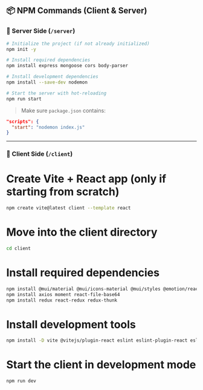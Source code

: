 ## 📦 NPM Commands (Client & Server)

### 🔧 Server Side (`/server`)

```bash
# Initialize the project (if not already initialized)
npm init -y

# Install required dependencies
npm install express mongoose cors body-parser

# Install development dependencies
npm install --save-dev nodemon

# Start the server with hot-reloading
npm run start
```

> Make sure `package.json` contains:

```json
"scripts": {
  "start": "nodemon index.js"
}
```

---

### 🎨 Client Side (`/client`)


# Create Vite + React app (only if starting from scratch)
```bash
npm create vite@latest client --template react
```
# Move into the client directory
```bash
cd client
```
# Install required dependencies

```bash
npm install @mui/material @mui/icons-material @mui/styles @emotion/react @emotion/styled
npm install axios moment react-file-base64
npm install redux react-redux redux-thunk
```

# Install development tools
```bash
npm install -D vite @vitejs/plugin-react eslint eslint-plugin-react eslint-plugin-react-hooks
```

# Start the client in development mode
```bash
npm run dev
```

